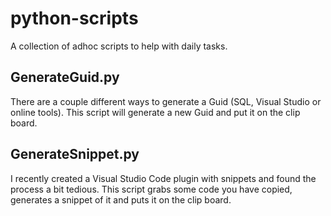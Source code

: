 # python-scripts

A collection of adhoc scripts to help with daily tasks.

## GenerateGuid.py

There are a couple different ways to generate a Guid (SQL, Visual Studio or online tools). This script will generate a new Guid and put it on the clip board. 

## GenerateSnippet.py

I recently created a Visual Studio Code plugin with snippets and found the process a bit tedious. This script grabs some code you have copied, generates a snippet of it and puts it on the clip board.